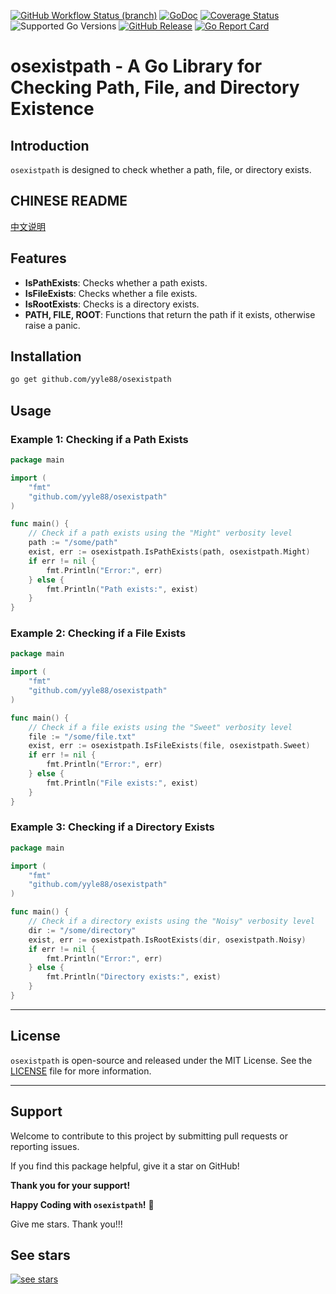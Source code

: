 [![GitHub Workflow Status (branch)](https://img.shields.io/github/actions/workflow/status/yyle88/osexistpath/release.yml?branch=main&label=BUILD)](https://github.com/yyle88/osexistpath/actions/workflows/release.yml?query=branch%3Amain)
[![GoDoc](https://pkg.go.dev/badge/github.com/yyle88/osexistpath)](https://pkg.go.dev/github.com/yyle88/osexistpath)
[![Coverage Status](https://img.shields.io/coveralls/github/yyle88/osexistpath/master.svg)](https://coveralls.io/github/yyle88/osexistpath?branch=main)
![Supported Go Versions](https://img.shields.io/badge/Go-1.22%2C%201.23-lightgrey.svg)
[![GitHub Release](https://img.shields.io/github/release/yyle88/osexistpath.svg)](https://github.com/yyle88/osexistpath/releases)
[![Go Report Card](https://goreportcard.com/badge/github.com/yyle88/osexistpath)](https://goreportcard.com/report/github.com/yyle88/osexistpath)

# osexistpath - A Go Library for Checking Path, File, and Directory Existence

## Introduction

`osexistpath` is designed to check whether a path, file, or directory exists.

## CHINESE README

[中文说明](README.zh.md)

## Features

- **IsPathExists**: Checks whether a path exists.
- **IsFileExists**: Checks whether a file exists.
- **IsRootExists**: Checks is a directory exists.
- **PATH, FILE, ROOT**: Functions that return the path if it exists, otherwise raise a panic.

## Installation

```bash
go get github.com/yyle88/osexistpath
```

## Usage

### Example 1: Checking if a Path Exists

```go
package main

import (
	"fmt"
	"github.com/yyle88/osexistpath"
)

func main() {
	// Check if a path exists using the "Might" verbosity level
	path := "/some/path"
	exist, err := osexistpath.IsPathExists(path, osexistpath.Might)
	if err != nil {
		fmt.Println("Error:", err)
	} else {
		fmt.Println("Path exists:", exist)
	}
}
```

### Example 2: Checking if a File Exists

```go
package main

import (
	"fmt"
	"github.com/yyle88/osexistpath"
)

func main() {
	// Check if a file exists using the "Sweet" verbosity level
	file := "/some/file.txt"
	exist, err := osexistpath.IsFileExists(file, osexistpath.Sweet)
	if err != nil {
		fmt.Println("Error:", err)
	} else {
		fmt.Println("File exists:", exist)
	}
}
```

### Example 3: Checking if a Directory Exists

```go
package main

import (
	"fmt"
	"github.com/yyle88/osexistpath"
)

func main() {
	// Check if a directory exists using the "Noisy" verbosity level
	dir := "/some/directory"
	exist, err := osexistpath.IsRootExists(dir, osexistpath.Noisy)
	if err != nil {
		fmt.Println("Error:", err)
	} else {
		fmt.Println("Directory exists:", exist)
	}
}
```

---

## License

`osexistpath` is open-source and released under the MIT License. See the [LICENSE](LICENSE) file for more information.

---

## Support

Welcome to contribute to this project by submitting pull requests or reporting issues.

If you find this package helpful, give it a star on GitHub!

**Thank you for your support!**

**Happy Coding with `osexistpath`!** 🎉

Give me stars. Thank you!!!

## See stars
[![see stars](https://starchart.cc/yyle88/osexistpath.svg?variant=adaptive)](https://starchart.cc/yyle88/osexistpath)
